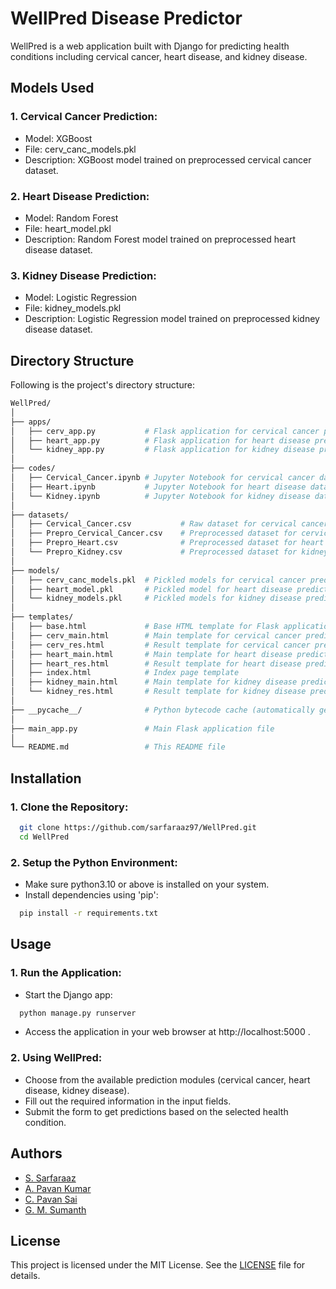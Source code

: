 # WellPred Disease Predictor

WellPred is a web application built with Django for predicting health conditions including cervical cancer, heart disease, and kidney disease.


## Models Used

### 1. Cervical Cancer Prediction:
- Model: XGBoost
- File: cerv_canc_models.pkl
- Description: XGBoost model trained on preprocessed cervical cancer dataset.

### 2. Heart Disease Prediction:
- Model: Random Forest
- File: heart_model.pkl
- Description: Random Forest model trained on preprocessed heart disease dataset.

### 3. Kidney Disease Prediction:
-  Model: Logistic Regression
- File: kidney_models.pkl
- Description: Logistic Regression model trained on preprocessed kidney disease dataset.

## Directory Structure

Following is the project's directory structure:

```bash
WellPred/
│
├── apps/
│   ├── cerv_app.py           # Flask application for cervical cancer prediction
│   ├── heart_app.py          # Flask application for heart disease prediction
│   └── kidney_app.py         # Flask application for kidney disease prediction
│
├── codes/
│   ├── Cervical_Cancer.ipynb # Jupyter Notebook for cervical cancer data analysis
│   ├── Heart.ipynb           # Jupyter Notebook for heart disease data analysis
│   └── Kidney.ipynb          # Jupyter Notebook for kidney disease data analysis
│
├── datasets/
│   ├── Cervical_Cancer.csv           # Raw dataset for cervical cancer
│   ├── Prepro_Cervical_Cancer.csv    # Preprocessed dataset for cervical cancer
│   ├── Prepro_Heart.csv              # Preprocessed dataset for heart disease
│   └── Prepro_Kidney.csv             # Preprocessed dataset for kidney disease
│
├── models/
│   ├── cerv_canc_models.pkl  # Pickled models for cervical cancer prediction
│   ├── heart_model.pkl       # Pickled model for heart disease prediction
│   └── kidney_models.pkl     # Pickled models for kidney disease prediction
│
├── templates/
│   ├── base.html             # Base HTML template for Flask application
│   ├── cerv_main.html        # Main template for cervical cancer prediction
│   ├── cerv_res.html         # Result template for cervical cancer prediction
│   ├── heart_main.html       # Main template for heart disease prediction
│   ├── heart_res.html        # Result template for heart disease prediction
│   ├── index.html            # Index page template
│   ├── kidney_main.html      # Main template for kidney disease prediction
│   └── kidney_res.html       # Result template for kidney disease prediction
│
├── __pycache__/              # Python bytecode cache (automatically generated)
│
├── main_app.py               # Main Flask application file
│
└── README.md                 # This README file

```


## Installation

### 1. Clone the Repository:

```bash
  git clone https://github.com/sarfaraaz97/WellPred.git
  cd WellPred
```

### 2. Setup the Python Environment:

- Make sure python3.10 or above is installed on your system.
- Install dependencies using 'pip':
```bash
  pip install -r requirements.txt
```

## Usage

### 1. Run the Application:
- Start the Django app:
```bash
  python manage.py runserver
```
- Access the application in your web browser at http://localhost:5000 .

### 2. Using WellPred:
- Choose from the available prediction modules (cervical cancer, heart disease, kidney disease).
- Fill out the required information in the input fields.
- Submit the form to get predictions based on the selected health condition.
## Authors

- [S. Sarfaraaz](https://www.github.com/sarfaraaz97)
- [A. Pavan Kumar](https://www.github.com/pavan07071)
- [C. Pavan Sai](https://www.github.com/)
- [G. M. Sumanth](https://www.github.com/sumanthgm-a4)


## License

This project is licensed under the MIT License. See the [LICENSE](https://github.com/sumanthgm-a4/WellPred_Disease_Predictor/blob/main/LICENSE) file for details.
